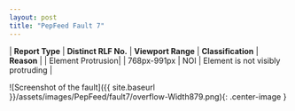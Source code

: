 ```yaml
---
layout: post
title: "PepFeed Fault 7"
---
```

| **Report Type** | **Distinct RLF No.** | **Viewport Range** | **Classification** | **Reason** |
| Element Protrusion|  | 768px-991px | NOI | Element is not visibly protruding | 

![Screenshot of the fault]({{ site.baseurl }}/assets/images/PepFeed/fault7/overflow-Width879.png){: .center-image }